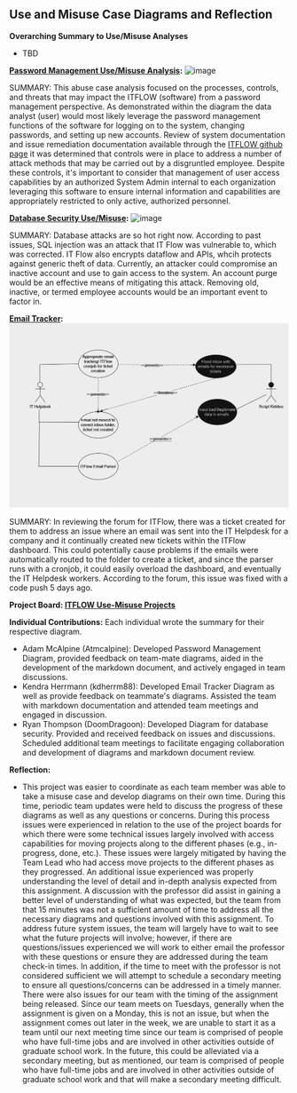 ## Use and Misuse Case Diagrams and Reflection
**Overarching Summary to Use/Misuse Analyses**
- TBD

**[Password Management Use/Misuse Analysis](https://github.com/Deeds101/CYBR8420-project/blob/main/Use-Misuses%20Case%20Diagrams/Final%20Diagrams/Password%20Management%20-%20Use%20and%20Misuse%20Case%20Diagram.PNG):**
 ![image](https://github.com/Deeds101/CYBR8420-project/assets/87542247/e8547fa6-b1e0-41a5-9d3b-fbdea9a0370b)

 SUMMARY: This abuse case analysis focused on the processes, controls, and threats that may impact the ITFLOW (software) from a password management perspective. As demonstrated within the diagram the data analyst (user) would most likely leverage the password management functions of the software for logging on to the system, changing passwords, and setting up new accounts. Review of system documentation and issue remediation documentation available through the [ITFLOW github page](https://github.com/itflow-org/itflow) it was determined that controls were in place to address a number of attack methods that may be carried out by a disgruntled employee. Despite these controls, it's important to consider that management of user access capabilities by an authorized System Admin internal to each organization leveraging this software to ensure internal information and capabilities are appropriately restricted to only active, authorized personnel.

  
**[Database Security Use/Misuse](https://github.com/Deeds101/CYBR8420-project/blob/main/Use-Misuses%20Case%20Diagrams/Final%20Diagrams/SQL%20Injection.drawio.png):**
![image](https://github.com/Deeds101/CYBR8420-project/assets/87542247/2a989453-0485-4e2b-88cf-5140a9a84ed9)

SUMMARY: Database attacks are so hot right now. According to past issues, SQL injection was an attack that IT Flow was vulnerable to, which was corrected. IT Flow also encrypts dataflow and APIs, whcih protects against generic theft of data. Currently, an attacker could compromise an inactive account and use to gain access to the system. An account purge would be an effective means of mitigating this attack. Removing old, inactive, or termed employee accounts would be an important event to factor in.


**[Email Tracker](https://github.com/Deeds101/CYBR8420-project/blob/main/Use-Misuses%20Case%20Diagrams/Final%20Diagrams/use%20misuse%20case%20(email%20tracking).png):**
![image](https://github.com/Deeds101/CYBR8420-project/blob/main/Use-Misuses%20Case%20Diagrams/Final%20Diagrams/use%20misuse%20case%20(email%20tracking).png)

SUMMARY: In reviewing the forum for ITFlow, there was a ticket created for them to address an issue where an email was sent into the IT Helpdesk for a company and it continually created new tickets within the ITFlow dashboard. This could potentially cause problems if the emails were automatically routed to the folder to create a ticket, and since the parser runs with a cronjob, it could easily overload the dashboard, and eventually the IT Helpdesk workers. According to the forum, this issue was fixed with a code push 5 days ago.

**Project Board: [ITFLOW Use-Misuse Projects](https://github.com/users/Deeds101/projects/3/views/1)**

**Individual Contributions:**
Each individual wrote the summary for their respective diagram.

- Adam McAlpine (Atmcalpine): Developed Password Management Diagram, provided feedback on team-mate diagrams, aided in the development of the markdown document, and actively engaged in team discussions.
- Kendra Herrmann (kdherrm88): Developed Email Tracker Diagram as well as provide feedback on teammate's diagrams. Assisted the team with markdown documentation and attended team meetings and engaged in discussion.
- Ryan Thompson (DoomDragoon): Developed Diagram for database security. Provided and received feedback on issues and discussions. Scheduled additional team meetings to facilitate engaging collaboration and development of diagrams and markdown document review.


**Reflection:**
- This project was easier to coordinate as each team member was able to take a misuse case and develop diagrams on their own time.  During this time, periodic team updates were held to discuss the progress of these diagrams as well as any questions or concerns.  During this process issues were experienced in relation to the use of the project boards for which there were some technical issues largely involved with access capabilities for moving projects along to the different phases (e.g., in-progress, done, etc.).  These issues were largely mitigated by having the Team Lead who had access move projects to the different phases as they progressed.  An additional issue experienced was properly understanding the level of detail and in-depth analysis expected from this assignment.  A discussion with the professor did assist in gaining a better level of understanding of what was expected, but the team from that 15 minutes was not a sufficient amount of time to address all the necessary diagrams and questions involved with this assignment.  To address future system issues, the team will largely have to wait to see what the future projects will involve; however, if there are questions/issues experienced we will work to either email the professor with these questions or ensure they are addressed during the team check-in times.  In addition, if the time to meet with the professor is not considered sufficient we will attempt to schedule a secondary meeting to ensure all questions/concerns can be addressed in a timely manner. There were also issues for our team with the timing of the assignment being released. Since our team meets on Tuesdays, generally when the assignment is given on a Monday, this is not an issue, but when the assignment comes out later in the week, we are unable to start it as a team until our next meeting time since our team is comprised of people who have full-time jobs and are involved in other activities outside of graduate school work. In the future, this could be alleviated via a secondary meeting, but as mentioned, our team is comprised of people who have full-time jobs and are involved in other activities outside of graduate school work and that will make a secondary meeting difficult.  
